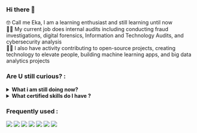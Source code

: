 ### Hi there 👋
🤓 Call me Eka, I am a learning enthusiast and still learning until now </br>
👨‍💻 My current job does internal audits including conducting fraud investigations, digital forensics, Information and Technology Audits, and cybersecurity analysis </br>
🐱‍🚀 I also have activity contributing to open-source projects, creating technology to elevate people, building machine learning apps, and big data analytics projects </br>

### Are U still curious? :
<details>
 <summary><strong>What i am still doing now?</strong></summary>
    - 😎 I am currently working in government as an internal auditor </br>
    - 👯 I’m looking to collaborate on Machine Learning Projects, IoT Projects and Cybersecurity Awareness </br>
    - 🐱‍🏍 I'm still learning to empower the people around me </br>
    - 📫 Wanna to collab 😁 just <a href="mailto:ekacsisfreeman@gmail.com">Email me!</a>  </br>
</details>

<details>
 <summary><strong>What certified skills do I have ?</strong></summary>
    - 🍳 Forensic Auditor </br>
    - 🕵️‍♀️ Investigation </br>
    - 🤖 Information Technology Audit </br>
    - 🐱‍👤 Cyber Security Analyst </br>
    - 📚 Data Scientist Practitioner</br>
    - 💻 Computer Forensics </br>
    - 📲 Mobile Phone Forensics </br>
    - 😂 subscribe to my channel <a href="https://www.youtube.com/channel/UC2Jvlgvg6bwGFw-CW-IP_xw)https://www.youtube.com/channel/UC2Jvlgvg6bwGFw-CW-IP_xw">AuditorZamaNow</a>  </br>
</details>

### Frequently used :
<p>
    <img src="https://img.shields.io/badge/Python-3776AB?style=for-the-badge&logo=python&logoColor=white" />
    <img src="https://img.shields.io/badge/PHP-777BB4?style=for-the-badge&logo=php&logoColor=white" />
    <img src="https://img.shields.io/badge/Android-3DDC84?style=for-the-badge&logo=android&logoColor=white" />
    <img src="https://img.shields.io/badge/MySQL-00000F?style=for-the-badge&logo=mysql&logoColor=white" />
    <img src="https://img.shields.io/badge/Google_Cloud-4285F4?style=for-the-badge&logo=google-cloud&logoColor=white" />
    <img src="https://img.shields.io/badge/Windows-0078D6?style=for-the-badge&logo=windows&logoColor=white" />
    <img src="https://img.shields.io/badge/Linux-FCC624?style=for-the-badge&logo=linux&logoColor=black" />
</p>


